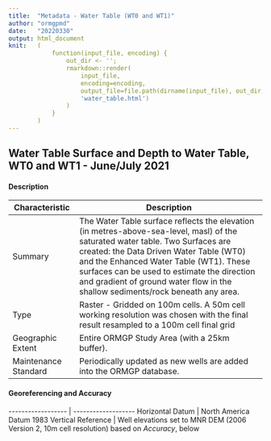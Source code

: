 ```yaml
---
title:  "Metadata - Water Table (WT0 and WT1)"
author: "ormgpmd"
date:   "20220330"
output: html_document
knit:   (
            function(input_file, encoding) {
                out_dir <- '';
                rmarkdown::render(
                    input_file,
                    encoding=encoding,
                    output_file=file.path(dirname(input_file), out_dir,
                    'water_table.html')
                )
            }
        )
---
```


## Water Table Surface and Depth to Water Table, WT0 and WT1 - June/July 2021

#### Description

Characteristic | Description
-------------- | -----------
Summary | The Water Table surface reflects the elevation (in metres-above-sea-level, masl) of the saturated water table.  Two Surfaces are created: the Data Driven Water Table (WT0) and the Enhanced Water Table (WT1).  These surfaces can be used to estimate the direction and gradient of ground water flow in the shallow sediments/rock beneath any area.
Type | Raster - Gridded on 100m cells.  A 50m cell working resolution was chosen with the final result resampled to a 100m cell final grid
Geographic Extent | Entire ORMGP Study Area (with a 25km buffer).
Maintenance Standard | Periodically updated as new wells are added into the ORMGP database.
                    
#### Georeferencing and Accuracy

------------------ | -------------------
Horizontal Datum | North America Datum 1983
Vertical Reference | Well elevations set to MNR DEM (2006 Version 2, 10m cell resolution) based on *Accuracy*, below



